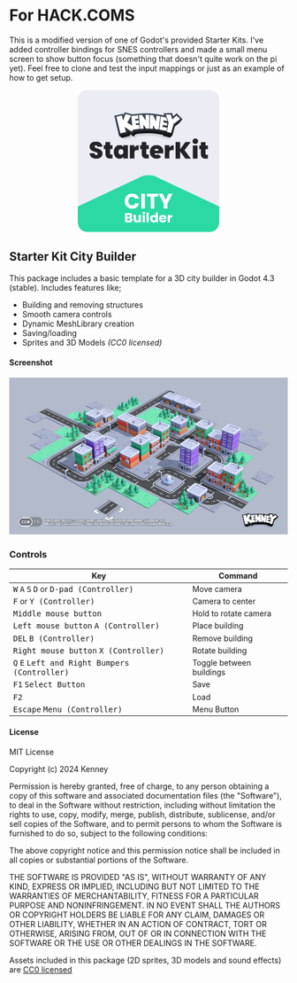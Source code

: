 # For HACK.COMS

This is a modified version of one of Godot's provided Starter Kits. I've added controller bindings for SNES controllers and made a small menu screen to show button focus (something that doesn't quite work on the pi yet). Feel free to clone and test the input mappings or just as an example of how to get setup.

<p align="center"><img src="icon.png"/></p>

## Starter Kit City Builder

This package includes a basic template for a 3D city builder in Godot 4.3 (stable). Includes features like;

- Building and removing structures
- Smooth camera controls
- Dynamic MeshLibrary creation
- Saving/loading
- Sprites and 3D Models _(CC0 licensed)_

#### Screenshot

<p align="center"><img src="screenshots/screenshot.png"/></p>

### Controls

| Key | Command |
| --- | --- |
| <kbd>W</kbd> <kbd>A</kbd> <kbd>S</kbd> <kbd>D</kbd> or <kbd>D-pad (Controller)</kbd> | Move camera |
| <kbd>F</kbd> or <kbd>Y (Controller)</kbd> | Camera to center |
| <kbd>Middle mouse button</kbd> | Hold to rotate camera |
| <kbd>Left mouse button</kbd> <kbd>A (Controller)</kbd> | Place building |
| <kbd>DEL</kbd> <kbd>B (Controller)</kbd> | Remove building |
| <kbd>Right mouse button</kbd> <kbd>X (Controller)</kbd> | Rotate building |
| <kbd>Q</kbd> <kbd>E</kbd> <kbd>Left and Right Bumpers (Controller)</kbd>  | Toggle between buildings |
| <kbd>F1</kbd> <kbd>Select Button</kbd> | Save |
| <kbd>F2</kbd> | Load |
| <kbd>Escape</kbd> <kbd>Menu (Controller)</kbd> | Menu Button |
#### License

MIT License

Copyright (c) 2024 Kenney

Permission is hereby granted, free of charge, to any person obtaining a copy of this software and associated documentation files (the "Software"), to deal in the Software without restriction, including without limitation the rights to use, copy, modify, merge, publish, distribute, sublicense, and/or sell copies of the Software, and to permit persons to whom the Software is furnished to do so, subject to the following conditions:

The above copyright notice and this permission notice shall be included in all copies or substantial portions of the Software.

THE SOFTWARE IS PROVIDED "AS IS", WITHOUT WARRANTY OF ANY KIND, EXPRESS OR IMPLIED, INCLUDING BUT NOT LIMITED TO THE WARRANTIES OF MERCHANTABILITY, FITNESS FOR A PARTICULAR PURPOSE AND NONINFRINGEMENT. IN NO EVENT SHALL THE AUTHORS OR COPYRIGHT HOLDERS BE LIABLE FOR ANY CLAIM, DAMAGES OR OTHER LIABILITY, WHETHER IN AN ACTION OF CONTRACT, TORT OR OTHERWISE, ARISING FROM, OUT OF OR IN CONNECTION WITH THE SOFTWARE OR THE USE OR OTHER DEALINGS IN THE SOFTWARE.

Assets included in this package (2D sprites, 3D models and sound effects) are [CC0 licensed](https://creativecommons.org/publicdomain/zero/1.0/)

